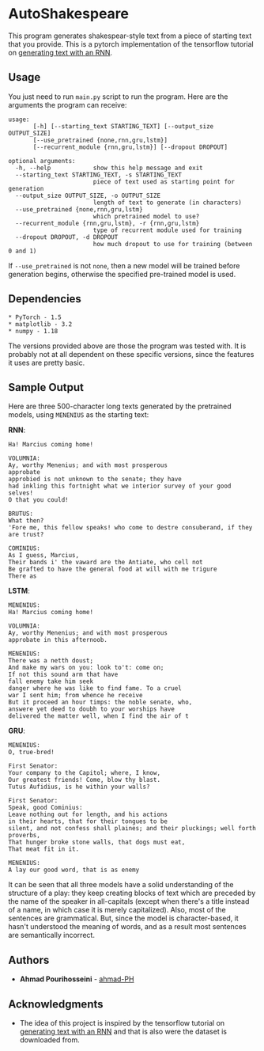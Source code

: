 
# AutoShakespeare

This program generates shakespear-style text from a piece of starting text that you provide. This is a pytorch implementation of the tensorflow tutorial on [generating text with an RNN](https://www.tensorflow.org/tutorials/text/text_generation).


## Usage
You just need to run `main.py` script to run the program. Here are the arguments the program can receive:
```
usage:
       [-h] [--starting_text STARTING_TEXT] [--output_size OUTPUT_SIZE]
       [--use_pretrained {none,rnn,gru,lstm}]
       [--recurrent_module {rnn,gru,lstm}] [--dropout DROPOUT]

optional arguments:
  -h, --help            show this help message and exit
  --starting_text STARTING_TEXT, -s STARTING_TEXT
                        piece of text used as starting point for generation
  --output_size OUTPUT_SIZE, -o OUTPUT_SIZE
                        length of text to generate (in characters)
  --use_pretrained {none,rnn,gru,lstm}
                        which pretrained model to use?
  --recurrent_module {rnn,gru,lstm}, -r {rnn,gru,lstm}
                        type of recurrent module used for training
  --dropout DROPOUT, -d DROPOUT
                        how much dropout to use for training (between 0 and 1)
```

If `--use_pretrained` is not `none`, then a new model will be trained before generation begins, otherwise the specified pre-trained model is used.

## Dependencies

```
* PyTorch - 1.5
* matplotlib - 3.2
* numpy - 1.18
```

The versions provided above are those the program was tested with. It is probably not at all dependent on these specific versions, since the features it uses are pretty basic.

## Sample Output
Here are three 500-character long texts generated by the pretrained models, using `MENENIUS` as the starting text:

**RNN**:
```
Ha! Marcius coming home!

VOLUMNIA:
Ay, worthy Menenius; and with most prosperous
approbate
approbied is not unknown to the senate; they have
had inkling this fortnight what we interior survey of your good selves!
O that you could!

BRUTUS:
What then?
'Fore me, this fellow speaks! who come to destre consuberand, if they are trust?

COMINIUS:
As I guess, Marcius,
Their bands i' the vaward are the Antiate, who cell not
Be grafted to have the general food at will with me trigure
There as 
```
**LSTM**:
```
MENENIUS:
Ha! Marcius coming home!

VOLUMNIA:
Ay, worthy Menenius; and with most prosperous
approbate in this afternoob.

MENENIUS:
There was a netth doust;
And make my wars on you: look to't: come on;
If not this sound arm that have
fall enemy take him seek
danger where he was like to find fame. To a cruel
war I sent him; from whence he receive
But it proceed an hour timps: the noble senate, who,
answere yet deed to doubh to your worships have
delivered the matter well, when I find the air of t
```
**GRU**:
```
MENENIUS:
O, true-bred!

First Senator:
Your company to the Capitol; where, I know,
Our greatest friends! Come, blow thy blast.
Tutus Aufidius, is he within your walls?

First Senator:
Speak, good Cominius:
Leave nothing out for length, and his actions
in their hearts, that for their tongues to be
silent, and not confess shall plaines; and their pluckings; well forth proverbs,
That hunger broke stone walls, that dogs must eat,
That meat fit in it.

MENENIUS:
A lay our good word, that is as enemy
```
It can be seen that all three models have a solid understanding of the structure of a play: they keep creating blocks of text which are preceded by the name of the speaker in all-capitals (except when there's a title instead of a name, in which case it is merely capitalized). Also, most of the sentences are grammatical. But, since the model is character-based, it hasn't understood the meaning of words, and as a result most sentences are semantically incorrect.

## Authors

* **Ahmad Pourihosseini** -  [ahmad-PH](https://github.com/ahmad-PH)

## Acknowledgments

* The idea of this project is inspired by the tensorflow tutorial on [generating text with an RNN](https://www.tensorflow.org/tutorials/text/text_generation) and that is also were the dataset is downloaded from.
